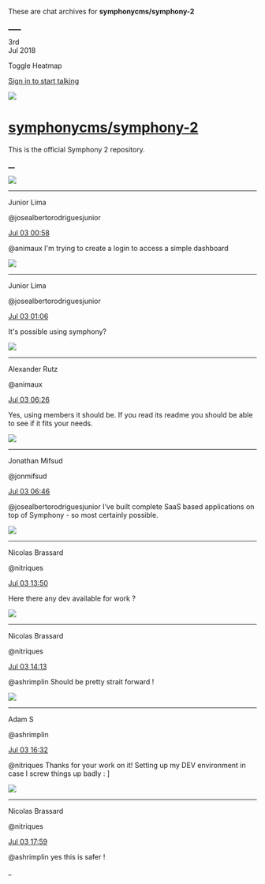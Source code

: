 These are chat archives for **symphonycms/symphony-2**

[__](/symphonycms/symphony-2/archives/2018/07/04)[__](/symphonycms/symphony-2/archives/2018/07/02)

3rd  
Jul 2018

Toggle Heatmap

[Sign in to start talking](/login?action=login&button=archive-login)

![](https://avatars-02.gitter.im/group/iv/3/57542c45c43b8c601977197e?s=48)

#  [symphonycms/symphony-2](/symphonycms/symphony-2)

This is the official Symphony 2 repository.

[ __](/orgs/symphonycms/rooms "More symphonycms rooms")

![](https://avatars2.githubusercontent.com/u/8875485?v=4&s=30)

____

Junior Lima

@josealbertorodriguesjunior

[Jul 03
00:58](https://gitter.im/symphonycms/symphony-2?at=5b3aca3a70efc60660a7cef1)

@animaux I'm trying to create a login to access a simple dashboard

![](https://avatars2.githubusercontent.com/u/8875485?v=4&s=30)

____

Junior Lima

@josealbertorodriguesjunior

[Jul 03
01:06](https://gitter.im/symphonycms/symphony-2?at=5b3acc243572e970c1709497)

It's possible using symphony?

![](https://avatars2.githubusercontent.com/u/446874?v=4&s=30)

____

Alexander Rutz

@animaux

[Jul 03
06:26](https://gitter.im/symphonycms/symphony-2?at=5b3b1732a99e1e52b71146e9)

Yes, using members it should be. If you read its readme you should be able to
see if it fits your needs.

![](https://avatars1.githubusercontent.com/u/859775?v=4&s=30)

____

Jonathan Mifsud

@jonmifsud

[Jul 03
06:46](https://gitter.im/symphonycms/symphony-2?at=5b3b1be13d8f71623d57cda2)

@josealbertorodriguesjunior I’ve built complete SaaS based applications on top
of Symphony - so most certainly possible.

![](https://avatars1.githubusercontent.com/u/771169?v=4&s=30)

____

Nicolas Brassard

@nitriques

[Jul 03
13:50](https://gitter.im/symphonycms/symphony-2?at=5b3b7f27bd92d807828fd16c)

Here there any dev available for work ?

![](https://avatars1.githubusercontent.com/u/771169?v=4&s=30)

____

Nicolas Brassard

@nitriques

[Jul 03
14:13](https://gitter.im/symphonycms/symphony-2?at=5b3b848589db5e701c9e1f12)

@ashrimplin Should be pretty strait forward !

![](https://avatars1.githubusercontent.com/u/12042051?v=4&s=30)

____

Adam S

@ashrimplin

[Jul 03
16:32](https://gitter.im/symphonycms/symphony-2?at=5b3ba50833b0282df4fcdb54)

@nitriques Thanks for your work on it! Setting up my DEV environment in case I
screw things up badly : ]

![](https://avatars1.githubusercontent.com/u/771169?v=4&s=30)

____

Nicolas Brassard

@nitriques

[Jul 03
17:59](https://gitter.im/symphonycms/symphony-2?at=5b3bb98d7e23133ecb2ea226)

@ashrimplin yes this is safer !

_


